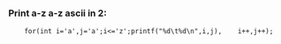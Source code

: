 ### Print a-z    a-z   ascii in 2:


        for(int i='a',j='a';i<='z';printf("%d\t%d\n",i,j),    i++,j++);

